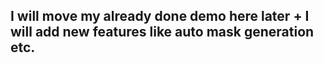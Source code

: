 ## I will move my already done demo here later + I will add new features like auto mask generation etc.